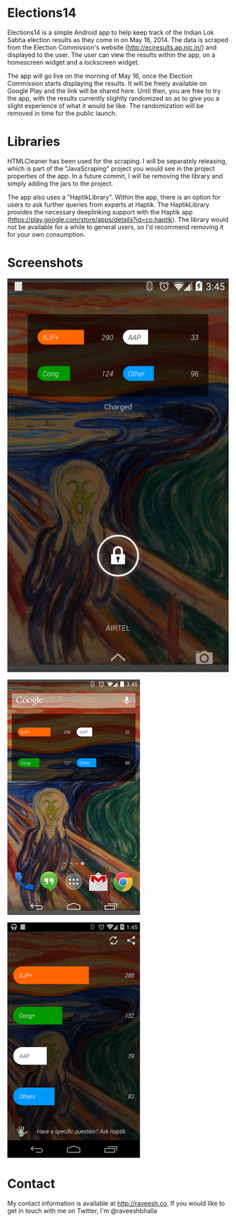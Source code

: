 Elections14
===========

Elections14 is a simple Android app to help keep track of the Indian Lok Sabha election results as they come in on May 16, 2014. The data is scraped from the Election Commission's website (http://eciresults.ap.nic.in/) and displayed to the user. The user can view the results within the app, on a homescreen widget and a lockscreen widget.

The app will go live on the morning of May 16, once the Election Commission starts displaying the results. It will be freely available on Google Play and the link will be shared here. Until then, you are free to try the app, with the results currently slightly randomized so as to give you a slight experience of what it would be like. The randomization will be removed in time for the public launch.

Libraries
============
HTMLCleaner has been used for the scraping. I will be separately releasing, which is part of the "JavaScraping" project you would see in the project properties of the app. In a future commit, I will be removing the library and simply adding the jars to the project.

The app also uses a "HaptikLibrary". Within the app, there is an option for users to ask further queries from experts at Haptik. The HaptikLibrary provides the necessary deeplinking support with the Haptik app (https://play.google.com/store/apps/details?id=co.haptik). The library would not be available for a while to general users, so I'd recommend removing it for your own consumption.

Screenshots
============
![alt tag](https://github.com/raveeshbhalla/Elections14/raw/master/screenshots/Lockscreen%20Widget.png)

![alt tag](https://github.com/raveeshbhalla/Elections14/raw/master/screenshots/homescreen%20widget%20small.png)

![alt tag](https://github.com/raveeshbhalla/Elections14/raw/master/screenshots/screenshot.png)

Contact
=============
My contact information is available at http://raveesh.co. If you would like to get in touch with me on Twitter, I'm @raveeshbhalla
